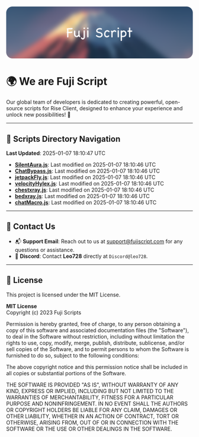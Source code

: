 ![Banner](.github/b.webp)

# 🌍 **We are Fuji Script**

Our global team of developers is dedicated to creating powerful, open-source scripts for Rise Client, designed to enhance your experience and unlock new possibilities! 🌟

---
<!-- SCRIPTS_NAVIGATION_START -->
## 📂 **Scripts Directory Navigation**

**Last Updated**: 2025-01-07 18:10:47 UTC

- **[SilentAura.js](scripts/SilentAura.js)**: Last modified on 2025-01-07 18:10:46 UTC
- **[ChatBypass.js](scripts/ChatBypass.js)**: Last modified on 2025-01-07 18:10:46 UTC
- **[jetpackFly.js](scripts/jetpackFly.js)**: Last modified on 2025-01-07 18:10:46 UTC
- **[velocityHylex.js](scripts/velocityHylex.js)**: Last modified on 2025-01-07 18:10:46 UTC
- **[chestxray.js](scripts/chestxray.js)**: Last modified on 2025-01-07 18:10:46 UTC
- **[bedxray.js](scripts/bedxray.js)**: Last modified on 2025-01-07 18:10:46 UTC
- **[chatMacro.js](scripts/chatMacro.js)**: Last modified on 2025-01-07 18:10:46 UTC

<!-- SCRIPTS_NAVIGATION_END -->

---

## 💬 **Contact Us**  
- 📬 **Support Email**: Reach out to us at [support@fujiscript.com](mailto:support@fujiscript.com) for any questions or assistance.  
- 💬 **Discord**: Contact **Leo728** directly at `Discord@leo728`.

---

## 📜 **License**

This project is licensed under the MIT License.  

**MIT License**  
Copyright (c) 2023 Fuji Scripts  

Permission is hereby granted, free of charge, to any person obtaining a copy of this software and associated documentation files (the "Software"), to deal in the Software without restriction, including without limitation the rights to use, copy, modify, merge, publish, distribute, sublicense, and/or sell copies of the Software, and to permit persons to whom the Software is furnished to do so, subject to the following conditions:  

The above copyright notice and this permission notice shall be included in all copies or substantial portions of the Software.  

THE SOFTWARE IS PROVIDED "AS IS", WITHOUT WARRANTY OF ANY KIND, EXPRESS OR IMPLIED, INCLUDING BUT NOT LIMITED TO THE WARRANTIES OF MERCHANTABILITY, FITNESS FOR A PARTICULAR PURPOSE AND NONINFRINGEMENT. IN NO EVENT SHALL THE AUTHORS OR COPYRIGHT HOLDERS BE LIABLE FOR ANY CLAIM, DAMAGES OR OTHER LIABILITY, WHETHER IN AN ACTION OF CONTRACT, TORT OR OTHERWISE, ARISING FROM, OUT OF OR IN CONNECTION WITH THE SOFTWARE OR THE USE OR OTHER DEALINGS IN THE SOFTWARE.  
